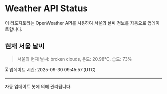 
# Weather API Status

이 리포지토리는 OpenWeather API를 사용하여 서울의 날씨 정보를 자동으로 업데이트합니다.

## 현재 서울 날씨
> 서울의 현재 날씨: broken clouds, 온도: 20.98°C, 습도: 73%

⏳ 업데이트 시간: 2025-09-30 09:45:57 (UTC)

---
자동 업데이트 봇에 의해 관리됩니다.
